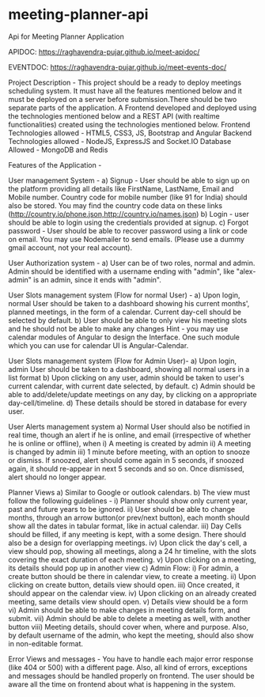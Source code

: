 # meeting-planner-api
Api for Meeting Planner Application

APIDOC:
https://raghavendra-pujar.github.io/meet-apidoc/

EVENTDOC:
https://raghavendra-pujar.github.io/meet-events-doc/



Project Description - This project should be a ready to deploy meetings scheduling system. It must have all the features mentioned below and it must be deployed on a server before submission.There should be two separate parts of the application. A Frontend developed and deployed using the technologies mentioned below and a REST API (with realtime functionalities) created using the technologies mentioned below. Frontend Technologies allowed - HTML5, CSS3, JS, Bootstrap and Angular Backend Technologies allowed - NodeJS, ExpressJS and Socket.IO Database Allowed - MongoDB and Redis

Features of the Application -

User management System - a) Signup - User should be able to sign up on the platform providing all details like FirstName, LastName, Email and Mobile number. Country code for mobile number (like 91 for India) should also be stored. You may find the country code data on these links (http://country.io/phone.json,http://country.io/names.json) b) Login - user should be able to login using the credentials provided at signup. c) Forgot password - User should be able to recover password using a link or code on email. You may use Nodemailer to send emails. (Please use a dummy gmail account, not your real account).

User Authorization system - a) User can be of two roles, normal and admin. Admin should be identified with a username ending with "admin", like "alex-admin" is an admin, since it ends with "admin".

User Slots management system (Flow for normal User) - a) Upon login, normal User should be taken to a dashboard showing his current months', planned meetings, in the form of a calendar. Current day-cell should be selected by default. b) User should be able to only view his meeting slots and he should not be able to make any changes Hint - you may use calendar modules of Angular to design the Interface. One such module which you can use for calendar UI is Angular-Calendar.

User Slots management system (Flow for Admin User)- a) Upon login, admin User should be taken to a dashboard, showing all normal users in a list format b) Upon clicking on any user, admin should be taken to user's current calendar, with current date selected, by default. c) Admin should be able to add/delete/update meetings on any day, by clicking on a appropriate day-cell/timeline. d) These details should be stored in database for every user.

User Alerts management system a) Normal User should also be notified in real time, though an alert if he is online, and email (irrespective of whether he is online or offline), when i) A meeting is created by admin ii) A meeting is changed by admin iii) 1 minute before meeting, with an option to snooze or dismiss. If snoozed, alert should come again in 5 seconds, if snoozed again, it should re-appear in next 5 seconds and so on. Once dismissed, alert should no longer appear.

Planner Views a) Similar to Google or outlook calendars. b) The view must follow the following guidelines - i) Planner should show only current year, past and future years to be ignored. ii) User should be able to change months, through an arrow button(or prev/next button), each month should show all the dates in tabular format, like in actual calendar. iii) Day Cells should be filled, if any meeting is kept, with a some design. There should also be a design for overlapping meetings. iv) Upon click the day's cell, a view should pop, showing all meetings, along a 24 hr timeline, with the slots covering the exact duration of each meeting. v) Upon clicking on a meeting, its details should pop up in another view c) Admin Flow: i) For admin, a create button should be there in calendar view, to create a meeting. ii) Upon clicking on create button, details view should open. iii) Once created, it should appear on the calendar view. iv) Upon clicking on an already created meeting, same details view should open. v) Details view should be a form vi) Admin should be able to make changes in meeting details form, and submit. vii) Admin should be able to delete a meeting as well, with another button viii) Meeting details, should cover when, where and purpose. Also, by default username of the admin, who kept the meeting, should also show in non-editable format.

Error Views and messages - You have to handle each major error response (like 404 or 500) with a different page. Also, all kind of errors, exceptions and messages should be handled properly on frontend. The user should be aware all the time on frontend about what is happening in the system.
